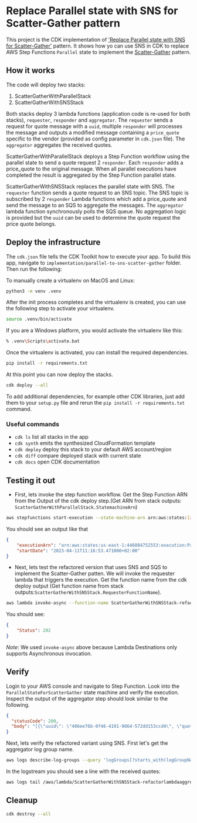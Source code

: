 # Replace Parallel state with SNS for Scatter-Gather pattern

This project is the CDK implementation of ['Replace Parallel state with SNS for Scatter-Gather'](https://serverlessland.com/refactoring-serverless/parallel-to-sns-scatter-gather) pattern. It shows how yo can use SNS in CDK to replace AWS Step Functions `Parallel` state to implement the [Scatter-Gather](https://www.enterpriseintegrationpatterns.com/patterns/messaging/BroadcastAggregate.html) pattern.

## How it works

The code will deploy two stacks:

1. ScatterGatherWithParallelStack
2. ScatterGatherWithSNSStack

Both stacks deploy 3 lambda functions (application code is re-used for both stacks), ```requester```, ```responder``` and ```aggregator```. The ```requester``` sends a request for quote message with a ```uuid```, multiple ```responder``` will processes the message and outputs a modified message containing a ```price_quote``` specific to the vendor (provided as config parameter in ```cdk.json``` file). The ```aggregator``` aggregates the received quotes.

ScatterGatherWithParallelStack deploys a Step Function workflow using the parallel state to send a quote request 2 ```responder```. Each ```responder``` adds a price_quote to the original message. When all parallel executions have completed the result is aggregated by the Step Function parallel state.

ScatterGatherWithSNSStack replaces the parallel state with SNS. The ```requester``` function sends a quote request to an SNS topic. The SNS topic is subscribed by 2 ```responder``` Lambda functions which add a price_quote and send the message to an SQS to aggregate the messages. The ```aggregator``` lambda function synchronously polls the SQS queue. No aggregation logic is provided but the ```uuid``` can be used to determine the quote request the price quote belongs.

## Deploy the infrastructure

The `cdk.json` file tells the CDK Toolkit how to execute your app. To build this app, navigate to `implementation/parallel-to-sns-scatter-gather` folder. Then run the following:

To manually create a virtualenv on MacOS and Linux:

``` bash
python3 -m venv .venv
```

After the init process completes and the virtualenv is created, you can use the following
step to activate your virtualenv.

``` bash
source .venv/bin/activate
```

If you are a Windows platform, you would activate the virtualenv like this:

``` bash
% .venv\Scripts\activate.bat
```

Once the virtualenv is activated, you can install the required dependencies.

``` bash
pip install -r requirements.txt
```

At this point you can now deploy the stacks.

``` bash
cdk deploy --all
```

To add additional dependencies, for example other CDK libraries, just add
them to your `setup.py` file and rerun the `pip install -r requirements.txt`
command.

### Useful commands

* `cdk ls`          list all stacks in the app
* `cdk synth`       emits the synthesized CloudFormation template
* `cdk deploy`      deploy this stack to your default AWS account/region
* `cdk diff`        compare deployed stack with current state
* `cdk docs`        open CDK documentation

## Testing it out

* First, lets invoke the step function workflow. Get the Step Function ARN from the Output of the cdk deploy step.(Get ARN from stack outputs: ```ScatterGatherWithParallelStack.StatemachineArn```)

``` bash
aws stepfunctions start-execution --state-machine-arn arn:aws:states:[aws_region]:[account-id]:stateMachine:ParallelStateForScatterGather  --input file://scatter_gather/input.json
```

You should see an output like that

``` Json
{
    "executionArn": "arn:aws:states:us-east-1:446084752553:execution:ParallelStateForScatterGather:eef07f45-bbe8-4b36-9fdd-d96a4634b650",
    "startDate": "2023-04-11T11:16:53.471000+02:00"
}
```

* Next, lets test the refactored version that uses SNS and SQS to implement the Scatter-Gather patten. We will invoke the requester lambda that triggers the execution. Get the function name from the cdk deploy output (Get function name from stack outputs:```ScatterGatherWithSNSStack.RequesterFunctionName```).

``` bash
aws lambda invoke-async --function-name ScatterGatherWithSNSStack-refactorlambdarequester8-3razgZDKZesx --invoke-args ./scatter_gather/input.json
```

You should see:

``` Json
{
    "Status": 202
}
```

*Note*: We used `invoke-async`  above because Lambda Destinations only supports Asynchronous invocation.

## Verify

Login to your AWS console and navigate to Step Function. Look into the ```ParallelStateForScatterGather``` state machine and verify the execution. Inspect the output of the aggregator step should look similar to the following.

``` Json
{
  "statusCode": 200,
  "body": "[{\"uuid\": \"406ee76b-0f46-4191-9864-572dd153ccd4\", \"quote\": 616}, {\"uuid\": \"406ee76b-0f46-4191-9864-572dd153ccd4\", \"quote\": 770}, {\"uuid\": \"406ee76b-0f46-4191-9864-572dd153ccd4\", \"quote\": 330}, {\"uuid\": \"406ee76b-0f46-4191-9864-572dd153ccd4\", \"quote\": 847}]"
}
```

Next, lets verify the refactored variant using SNS.
First let's get the aggregator log group name.

``` bash
aws logs describe-log-groups --query 'logGroups[?starts_with(logGroupName, `/aws/lambda/ScatterGatherWithSNSStack-refactorlambdaaggregator-nfXGleA7rZsh`)].logGroupName' --output text
```

In the logstream you should see a line with the received quotes:

``` bash
aws logs tail /aws/lambda/ScatterGatherWithSNSStack-refactorlambdaaggregator-nfXGleA7rZsh  --filter-pattern "quotes" 
```

## Cleanup

``` bash
cdk destroy --all
```
